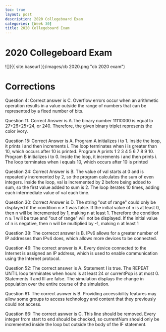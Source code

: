 ```yaml
---
toc: true
layout: post
description: 2020 Collegeboard Exam
categories: [Week 30]
title: 2020 Collegeboard Exam
---
```

# 2020 Collegeboard Exam

![]({{ site.baseurl }}/images/cb 2020.png "cb 2020 exam")

# Corrections

Question 4: Correct answer is C. Overflow errors occur when an arithmetic operation results in a value outside the range of numbers that can be represented by a fixed number of bits.

Question 11: Correct Answer is A.The binary number 11110000 is equal to 27+26+25+24, or 240. Therefore, the given binary triplet represents the color ivory.

Question 15: Correct Answer is A.  Program A initializes i to 1. Inside the loop, it prints i and then increments i. The loop terminates when i is greater than 10, which occurs after 10 is printed. Program A prints 1 2 3 4 5 6 7 8 9 10. Program B initializes i to 0. Inside the loop, it increments i and then prints i. The loop terminates when i equals 10, which occurs after 10 is printed

Question 24: Correct Answer is B. The value of val starts at 0 and is repeatedly incremented by 2, so the program calculates the sum of even integers. Inside the loop, val is incremented by 2 before being added to sum, so the first value added to sum is 2. The loop iterates 10 times, adding each intermediate value of val each time.

Question 30: Correct Answer is D. The string "out of range" could only be displayed if the condition n ≥ 1 was false. If the initial value of n is at least 0, then n will be incremented by 1, making n at least 1. Therefore the condition n ≥ 1 will be true and "out of range" will not be displayed. If the initial value of n is negative, then n will be multiplied by -1, making n at least 1

Question 38: The correcct answer is B.  IPv6 allows for a greater number of IP addresses than IPv4 does, which allows more devices to be connected.

Question 46: The correct answer is A. Every device connected to the Internet is assigned an IP address, which is used to enable communication using the Internet protocol.

Question 52: The correct answer is A. Statement I is true. The REPEAT UNTIL loop terminates when hours is at least 24 or currentPop is at most 0. Statements II and III are false. The simulation displays the change in population over the entire course of the simulation.

Question 61: The correct asnwer is B. Providing accessibility features may allow some groups to access technology and content that they previously could not access.

Question 66: The correct asnwer is C. This line should be removed. Every integer from start to end should be checked, so currentNum should only be incremented inside the loop but outside the body of the IF statement.